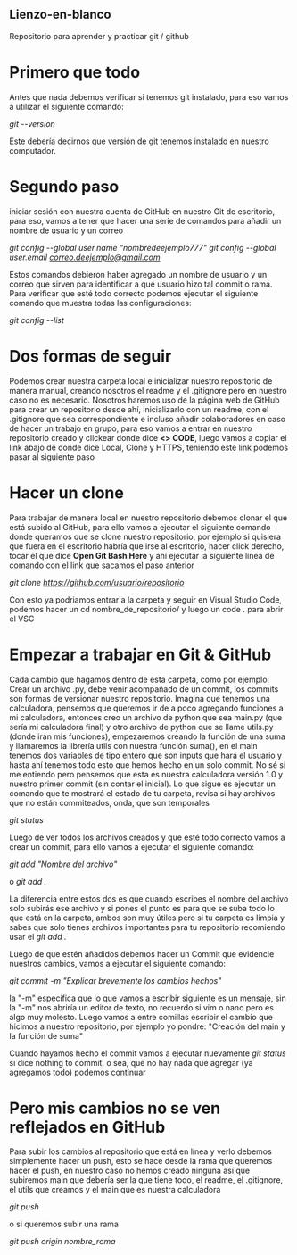 ## Lienzo-en-blanco
Repositorio para aprender y practicar git / github

# Primero que todo
Antes que nada debemos verificar si tenemos git instalado, para eso vamos a utilizar el siguiente comando:

*git --version*

Este debería decirnos que versión de git tenemos instalado en nuestro computador.

# Segundo paso
iniciar sesión con nuestra cuenta de GitHub en nuestro Git de escritorio, para eso, vamos a tener que hacer una serie de comandos para añadir un nombre de usuario y un correo

*git config --global user.name "nombredeejemplo777"*
*git config --global user.email correo.deejemplo@gmail.com*

Estos comandos debieron haber agregado un nombre de usuario y un correo que sirven para identificar a qué usuario hizo tal commit o rama. Para verificar que esté todo correcto podemos ejecutar el siguiente comando que muestra todas las configuraciones:

*git config --list*

# Dos formas de seguir
Podemos crear nuestra carpeta local e inicializar nuestro repositorio de manera manual, creando nosotros el readme y el .gitignore pero en nuestro caso no es necesario. Nosotros haremos uso de la página web de GitHub para crear un repositorio desde ahí, inicializarlo con un readme, con el .gitignore que sea correspondiente e incluso añadir colaboradores en caso de hacer un trabajo en grupo, para eso vamos a entrar en nuestro repositorio creado y clickear donde dice **<> CODE**, luego vamos a copiar el link abajo de donde dice Local, Clone y HTTPS, teniendo este link podemos pasar al siguiente paso

# Hacer un clone
Para trabajar de manera local en nuestro repositorio debemos clonar el que está subido al GitHub, para ello vamos a ejecutar el siguiente comando donde queramos que se clone nuestro repositorio, por ejemplo si quisiera que fuera en el escritorio habría que irse al escritorio, hacer click derecho, tocar el que dice **Open Git Bash Here** y ahí ejecutar la siguiente línea de comando con el link que sacamos el paso anterior

*git clone https://github.com/usuario/repositorio*

Con esto ya podriamos entrar a la carpeta y seguir en Visual Studio Code, podemos hacer un cd nombre_de_repositorio/ y luego un code . para abrir el VSC

# Empezar a trabajar en Git & GitHub

Cada cambio que hagamos dentro de esta carpeta, como por ejemplo: Crear un archivo .py, debe venir acompañado de un commit, los commits son formas de versionar nuestro repositorio. Imagina que tenemos una calculadora, pensemos que queremos ir de a poco agregando funciones a mi calculadora, entonces creo un archivo de python que sea main.py (que sería mi calculadora final) y otro archivo de python que se llame utils.py (donde irán mis funciones), empezaremos creando la función de una suma y llamaremos la librería utils con nuestra función suma(), en el main tenemos dos variables de tipo entero que son inputs que hará el usuario y hasta ahí tenemos todo esto que hemos hecho en un solo commit. No sé si me entiendo pero pensemos que esta es nuestra calculadora versión 1.0 y nuestro primer commit (sin contar el inicial).
Lo que sigue es ejecutar un comando que te mostrará el estado de tu carpeta, revisa si hay archivos que no están commiteados, onda, que son temporales

*git status*

Luego de ver todos los archivos creados y que esté todo correcto vamos a crear un commit, para ello vamos a ejecutar el siguiente comando:

*git add "Nombre del archivo"*

o
*git add .*

La diferencia entre estos dos es que cuando escribes el nombre del archivo solo subirás ese archivo y si pones el punto es para que se suba todo lo que está en la carpeta, ambos son muy útiles pero si tu carpeta es limpia y sabes que solo tienes archivos importantes para tu repositorio recomiendo usar el *git add .*

Luego de que estén añadidos debemos hacer un Commit que evidencie nuestros cambios, vamos a ejecutar el siguiente comando:

*git commit -m "Explicar brevemente los cambios hechos"*

la "-m" especifica que lo que vamos a escribir siguiente es un mensaje, sin la "-m" nos abriría un editor de texto, no recuerdo si vim o nano pero es algo muy molesto. Luego vamos a entre comillas escribir el cambio que hicimos a nuestro repositorio, por ejemplo yo pondre: "Creación del main y la función de suma"

Cuando hayamos hecho el commit vamos a ejecutar nuevamente *git status* si dice nothing to commit, o sea, que no hay nada que agregar (ya agregamos todo) podemos continuar

# Pero mis cambios no se ven reflejados en GitHub
Para subir los cambios al repositorio que está en línea y verlo debemos simplemente hacer un push, esto se hace desde la rama que queremos hacer el push, en nuestro caso no hemos creado ninguna así que subiremos main que debería ser la que tiene todo, el readme, el .gitignore, el utils que creamos y el main que es nuestra calculadora

*git push*

o si queremos subir una rama

*git push origin nombre_rama*
